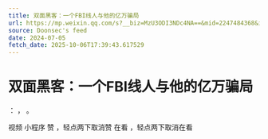 ```yaml
---
title: 双面黑客：一个FBI线人与他的亿万骗局
url: https://mp.weixin.qq.com/s?__biz=MzU3ODI3NDc4NA==&mid=2247484368&idx=1&sn=98ca6bb79a8d0ddf35a4b02f029b81e7
source: Doonsec's feed
date: 2024-07-05
fetch_date: 2025-10-06T17:39:43.617529
---
```


# 双面黑客：一个FBI线人与他的亿万骗局

：
，
。

视频
小程序
赞
，轻点两下取消赞
在看
，轻点两下取消在看